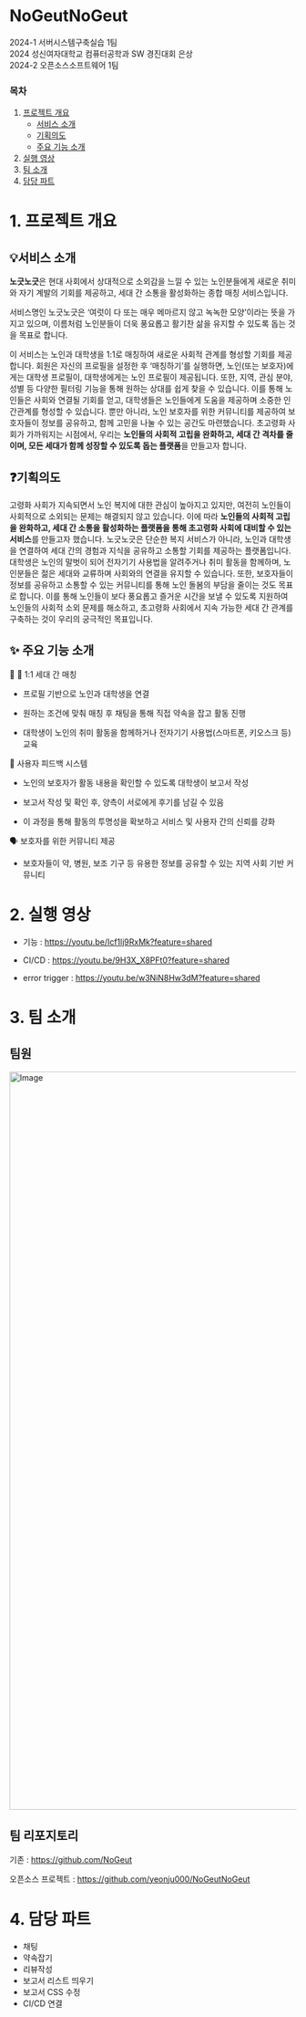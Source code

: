 # NoGeutNoGeut
2024-1 서버시스템구축실습 1팀
<br/>
2024 성신여자대학교 컴퓨터공학과 SW 경진대회 은상
<br/>
2024-2 오픈소스소프트웨어 1팀




### 목차
1. [프로젝트 개요](#1-프로젝트-개요)
   - [서비스 소개](#서비스-소개)
   - [기획의도](#기획의도)
   - [주요 기능 소개](#-주요-기능-소개)
2. [실행 영상](#2-실행영상)
3. [팀 소개](#3-팀소개)
4. [담당 파트](#4-담당파트)





# 1. 프로젝트 개요
## 💡서비스 소개
 **노긋노긋**은 현대 사회에서 상대적으로 소외감을 느낄 수 있는 노인분들에게 새로운 취미와 자기 계발의 기회를 제공하고, 세대 간 소통을 활성화하는 종합 매칭 서비스입니다.

 서비스명인 노긋노긋은 ‘여럿이 다 또는 매우 메마르지 않고 녹녹한 모양’이라는 뜻을 가지고 있으며, 이름처럼 노인분들이 더욱 풍요롭고 활기찬 삶을 유지할 수 있도록 돕는 것을 목표로 합니다.

 이 서비스는 노인과 대학생을 1:1로 매칭하여 새로운 사회적 관계를 형성할 기회를 제공합니다. 회원은 자신의 프로필을 설정한 후 ‘매칭하기’를 실행하면, 노인(또는 보호자)에게는 대학생 프로필이, 대학생에게는 노인 프로필이 제공됩니다. 또한, 지역, 관심 분야, 성별 등 다양한 필터링 기능을 통해 원하는 상대를 쉽게 찾을 수 있습니다. 이를 통해 노인들은 사회와 연결될 기회를 얻고, 대학생들은 노인들에게 도움을 제공하며 소중한 인간관계를 형성할 수 있습니다. 뿐만 아니라, 노인 보호자를 위한 커뮤니티를 제공하여 보호자들이 정보를 공유하고, 함께 고민을 나눌 수 있는 공간도 마련했습니다.
 초고령화 사회가 가까워지는 시점에서, 우리는 **노인들의 사회적 고립을 완화하고, 세대 간 격차를 줄이며, 모든 세대가 함께 성장할 수 있도록 돕는 플랫폼**을 만들고자 합니다.





## ❓기획의도
 고령화 사회가 지속되면서 노인 복지에 대한 관심이 높아지고 있지만, 여전히 노인들이 사회적으로 소외되는 문제는 해결되지 않고 있습니다. 이에 따라 **노인들의 사회적 고립을 완화하고, 세대 간 소통을 활성화하는 플랫폼을 통해 초고령화 사회에 대비할 수 있는 서비스**를 만들고자 했습니다.
 노긋노긋은 단순한 복지 서비스가 아니라, 노인과 대학생을 연결하여 세대 간의 경험과 지식을 공유하고 소통할 기회를 제공하는 플랫폼입니다. 대학생은 노인의 말벗이 되어 전자기기 사용법을 알려주거나 취미 활동을 함께하며, 노인분들은 젊은 세대와 교류하며 사회와의 연결을 유지할 수 있습니다. 또한, 보호자들이 정보를 공유하고 소통할 수 있는 커뮤니티를 통해 노인 돌봄의 부담을 줄이는 것도 목표로 합니다.
 이를 통해 노인들이 보다 풍요롭고 즐거운 시간을 보낼 수 있도록 지원하여 노인들의 사회적 소외 문제를 해소하고, 초고령화 사회에서 지속 가능한 세대 간 관계를 구축하는 것이 우리의 궁극적인 목표입니다.





## ✨ 주요 기능 소개
📝 👥 1:1 세대 간 매칭

-	프로필 기반으로 노인과 대학생을 연결

-	원하는 조건에 맞춰 매칭 후 채팅을 통해 직접 약속을 잡고 활동 진행



-	대학생이 노인의 취미 활동을 함께하거나 전자기기 사용법(스마트폰, 키오스크 등) 교육

📝 사용자 피드백 시스템

-	노인의 보호자가 활동 내용을 확인할 수 있도록 대학생이 보고서 작성

-	보고서 작성 및 확인 후, 양측이 서로에게 후기를 남길 수 있음

-	이 과정을 통해 활동의 투명성을 확보하고 서비스 및 사용자 간의 신뢰를 강화

🗣️ 보호자를 위한 커뮤니티 제공

-	보호자들이 약, 병원, 보조 기구 등 유용한 정보를 공유할 수 있는 지역 사회 기반 커뮤니티




# 2. 실행 영상
-	기능 : https://youtu.be/Icf1lj9RxMk?feature=shared

-	CI/CD : https://youtu.be/9H3X_X8PFt0?feature=shared

-	error trigger : https://youtu.be/w3NiN8Hw3dM?feature=shared




# 3. 팀 소개
## 팀원
<img width="1294" alt="Image" src="https://github.com/user-attachments/assets/e6392c3f-94c7-43e9-8d5c-eb705868f78e" />

## 팀 리포지토리

기존 : https://github.com/NoGeut

오픈소스 프로젝트 : https://github.com/yeonju000/NoGeutNoGeut




# 4. 담당 파트
-	채팅
-	약속잡기
-	리뷰작성
-	보고서 리스트 띄우기
-	보고서 CSS 수정
-	CI/CD 연결
